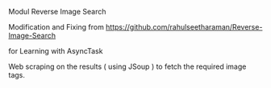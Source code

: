 Modul Reverse Image Search

Modification and Fixing from https://github.com/rahulseetharaman/Reverse-Image-Search

for Learning with AsyncTask

Web scraping on the results ( using JSoup ) to fetch the required image tags.

